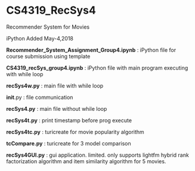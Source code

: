 # CS4319_RecSys4
Recommender System for Movies

iPython Added May-4,2018

**Recommender_System_Assignment_Group4.ipynb** : iPython file for course submission using template

 **CS4319_recSys_group4.ipynb** : iPython file with main program executing with while loop
 
 **recSys4w.py** : main file with while loop
 
__init__.py : file communication

**recSys4.py** : main file without while loop

**recSys4t.py** : print timestamp before prog execute

**recSys4tc.py** : turicreate for movie popularity algorithm

**tcCompare.py** : turicreate for 3 model comparison

**recSys4GUI.py** : gui application. limited. only supports lightfm hybrid rank factorization algorithm and item similarity algorithm for 5 movies.
